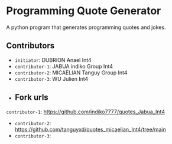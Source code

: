 # Programming Quote Generator

A python program that generates programming quotes and jokes.
## Contributors
- `initiator`: DUBRION Anael Int4
- `contributor-1`: JABUA indiko Group Int4 
- `contributor-2`: MICAELIAN Tanguy Group Int4
- `contributor-3`: WU Julien Int4
- ## Fork urls
 `contributor-1`: https://github.com/indiko7777/quotes_Jabua_Int4
- `contributor-2`: https://github.com/tanguyxd/quotes_micaelian_Int4/tree/main
- `contributor-3`: 
